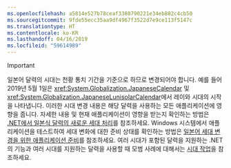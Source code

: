 ```yaml
---
ms.openlocfilehash: a5814e527b78ceaf3380790221e34eb802c4cb50
ms.sourcegitcommit: 9fde55ecc35aa9df4967f3522d7e9ce113f5147c
ms.translationtype: HT
ms.contentlocale: ko-KR
ms.lasthandoff: 04/16/2019
ms.locfileid: "59614989"
---
```


> [!IMPORTANT]
>  일본어 달력의 시대는 천황 통치 기간을 기준으로 하므로 변경되어야 합니다. 예를 들어 2019년 5월 1일은 <xref:System.Globalization.JapaneseCalendar> 및 <xref:System.Globalization.JapaneseLunisolarCalendar>에서 레이와 시대의 시작을 나타냅니다. 이러한 시대 변경 내용은 해당 달력을 사용하는 모든 애플리케이션에 영향을 줍니다. 자세한 내용 및 현재 애플리케이션이 영향을 받는지 확인하는 방법은 [.NET에서 일본식 달력의 새로운 세대 처리](https://devblogs.microsoft.com/dotnet/handling-a-new-era-in-the-japanese-calendar-in-net/)를 참조하세요. Windows 시스템에서 애플리케이션을 테스트하여 세대 변화에 대한 준비 상태를 확인하는 방법은 [일본어 세대 변경을 위한 애플리케이션 준비](/windows/uwp/design/globalizing/japanese-era-change)를 참조하세요. 여러 시대가 포함된 달력을 지원하는 .NET의 기능과 여러 시대를 지원하는 달력을 사용할 때 모범 사례에 대해서는 [시대 작업](~/docs/standard/datetime/working-with-calendars.md#working-with-eras)을 참조하세요.
